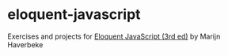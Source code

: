 # eloquent-javascript
Exercises and projects for [Eloquent JavaScript (3rd ed)](https://eloquentjavascript.net/) by Marijn Haverbeke
